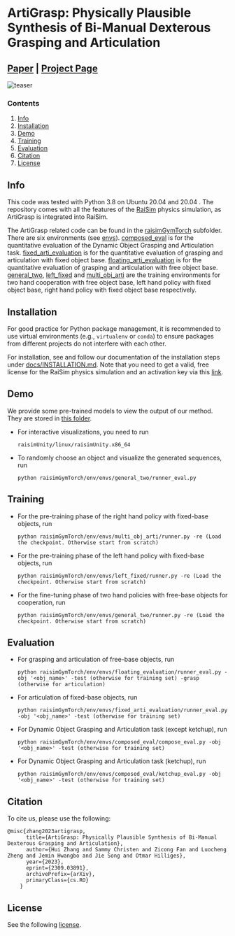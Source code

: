 # ArtiGrasp: Physically Plausible Synthesis of Bi-Manual Dexterous Grasping and Articulation

## [Paper](https://arxiv.org/pdf/2309.03891.pdf) | [Project Page](https://eth-ait.github.io/artigrasp/)

![teaser](./teaser.jpg) 

### Contents

1. [Info](#info)
2. [Installation](#installation)
3. [Demo](#demo)
4. [Training](#training)
5. [Evaluation](#evaluation)
6. [Citation](#citation)
7. [License](#license)

## Info

This code was tested with Python 3.8 on Ubuntu 20.04 and 20.04 . The repository comes with all the features of the [RaiSim](https://raisim.com/) physics simulation, as ArtiGrasp is integrated into RaiSim.

The ArtiGrasp related code can be found in the [raisimGymTorch](./raisimGymTorch) subfolder. There are six environments (see [envs](./raisimGymTorch/raisimGymTorch/env/envs/)). [composed_eval](./raisimGymTorch/raisimGymTorch/env/envs/composed_eval) is for the quantitative evaluation of the Dynamic Object Grasping and Articulation task. [fixed_arti_evaluation](./raisimGymTorch/raisimGymTorch/env/envs/fixed_arti_evaluation) is for the quantitative evaluation of grasping and articulation with fixed object base.  [floating_arti_evaluation](./raisimGymTorch/raisimGymTorch/env/envs/floating_arti_evaluation) is for the quantitative evaluation of grasping and articulation with free object base.  [general_two](./raisimGymTorch/raisimGymTorch/env/envs/general_two), [left_fixed](./raisimGymTorch/raisimGymTorch/env/envs/left_fixed) and [multi_obj_arti](./raisimGymTorch/raisimGymTorch/env/envs/multi_obj_arti) are the training environments for two hand cooperation with free object base, left hand policy with fixed object base, right hand policy with fixed object base respectively.

## Installation


For good practice for Python package management, it is recommended to use virtual environments (e.g., `virtualenv` or `conda`) to ensure packages from different projects do not interfere with each other.

For installation, see and follow our documentation of the installation steps under [docs/INSTALLATION.md](./docs/INSTALLATION.md). Note that you need to get a valid, free license for the RaiSim physics simulation and an activation key via this [link](https://docs.google.com/forms/d/e/1FAIpQLSc1FjnRj4BV9xSTgrrRH-GMDsio_Um4DmD0Yt12MLNAFKm12Q/viewform). 

## Demo

We provide some pre-trained models to view the output of our method. They are stored in [this folder](./raisimGymTorch/data_all/). 

+ For interactive visualizations, you need to run

  ```Shell
  raisimUnity/linux/raisimUnity.x86_64
  ```

+ To randomly choose an object and visualize the generated sequences, run

  ```Shell
  python raisimGymTorch/env/envs/general_two/runner_eval.py
  ```

## Training

- For the pre-training phase of the right hand policy with fixed-base objects, run

  ```Shell
  python raisimGymTorch/env/envs/multi_obj_arti/runner.py -re (Load the checkpoint. Otherwise start from scratch)
  ```

- For the pre-training phase of the left hand policy with fixed-base objects, run

  ```Shell
  python raisimGymTorch/env/envs/left_fixed/runner.py -re (Load the checkpoint. Otherwise start from scratch)
  ```

- For the fine-tuning phase of two hand policies with free-base objects for cooperation, run

  ```Shell
  python raisimGymTorch/env/envs/general_two/runner.py -re (Load the checkpoint. Otherwise start from scratch)
  ```

## Evaluation

- For grasping and articulation of free-base objects, run

  ```Shell
  python raisimGymTorch/env/envs/floating_evaluation/runner_eval.py -obj '<obj_name>' -test (otherwise for training set) -grasp (otherwise for articulation)
  ```

- For articulation of fixed-base objects, run

  ```Shell
  python raisimGymTorch/env/envs/fixed_arti_evaluation/runner_eval.py -obj '<obj_name>' -test (otherwise for training set)
  ```

- For Dynamic Object Grasping and Articulation task (except ketchup), run

  ```Shell
  python raisimGymTorch/env/envs/composed_eval/compose_eval.py -obj '<obj_name>' -test (otherwise for training set)
  ```

- For Dynamic Object Grasping and Articulation task (ketchup), run

  ```Shell
  python raisimGymTorch/env/envs/composed_eval/ketchup_eval.py -obj '<obj_name>' -test (otherwise for training set)
  ```

## Citation

To cite us, please use the following:

```
@misc{zhang2023artigrasp,
      title={ArtiGrasp: Physically Plausible Synthesis of Bi-Manual Dexterous Grasping and Articulation}, 
      author={Hui Zhang and Sammy Christen and Zicong Fan and Luocheng Zheng and Jemin Hwangbo and Jie Song and Otmar Hilliges},
      year={2023},
      eprint={2309.03891},
      archivePrefix={arXiv},
      primaryClass={cs.RO}
    }
```

## License

See the following [license](LICENSE.md).







